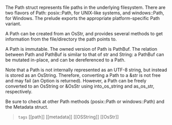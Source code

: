 

The Path struct represents file paths in the underlying filesystem. There are two flavors of Path: posix::Path, for UNIX-like systems, and windows::Path, for Windows. The prelude exports the appropriate platform-specific Path variant.

A Path can be created from an OsStr, and provides several methods to get information from the file/directory the path points to.

A Path is immutable. The owned version of Path is PathBuf. The relation between Path and PathBuf is similar to that of str and String: a PathBuf can be mutated in-place, and can be dereferenced to a Path.

Note that a Path is not internally represented as an UTF-8 string, but instead is stored as an OsString. Therefore, converting a Path to a &str is not free and may fail (an Option is returned). However, a Path can be freely converted to an OsString or &OsStr using into_os_string and as_os_str, respectively.

Be sure to check at other Path methods (posix::Path or windows::Path) and the Metadata struct.



> `tags` [[path]] [[metadata]] [[OSString]] [[OsStr]]